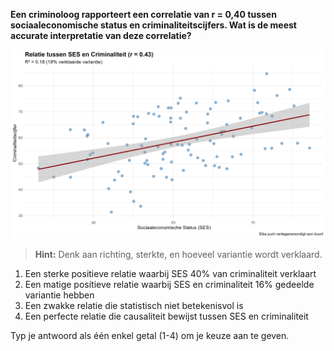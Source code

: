 **Een criminoloog rapporteert een correlatie van r = 0,40 tussen sociaaleconomische status en criminaliteitscijfers. Wat is de meest accurate interpretatie van deze correlatie?**

![Correlatie Interpretatie](media/question_3.21.png)

> **Hint:** Denk aan richting, sterkte, en hoeveel variantie wordt verklaard.

1) Een sterke positieve relatie waarbij SES 40% van criminaliteit verklaart
2) Een matige positieve relatie waarbij SES en criminaliteit 16% gedeelde variantie hebben
3) Een zwakke relatie die statistisch niet betekenisvol is
4) Een perfecte relatie die causaliteit bewijst tussen SES en criminaliteit

Typ je antwoord als één enkel getal (1-4) om je keuze aan te geven.